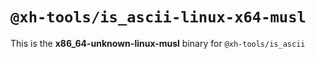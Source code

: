 # `@xh-tools/is_ascii-linux-x64-musl`

This is the **x86_64-unknown-linux-musl** binary for `@xh-tools/is_ascii`
